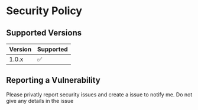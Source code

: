 # Security Policy

## Supported Versions

| Version | Supported          |
| ------- | ------------------ |
| 1.0.x   | :white_check_mark: |


## Reporting a Vulnerability

Please privatly report security issues and create a issue to notify me. Do not give any details in the issue
